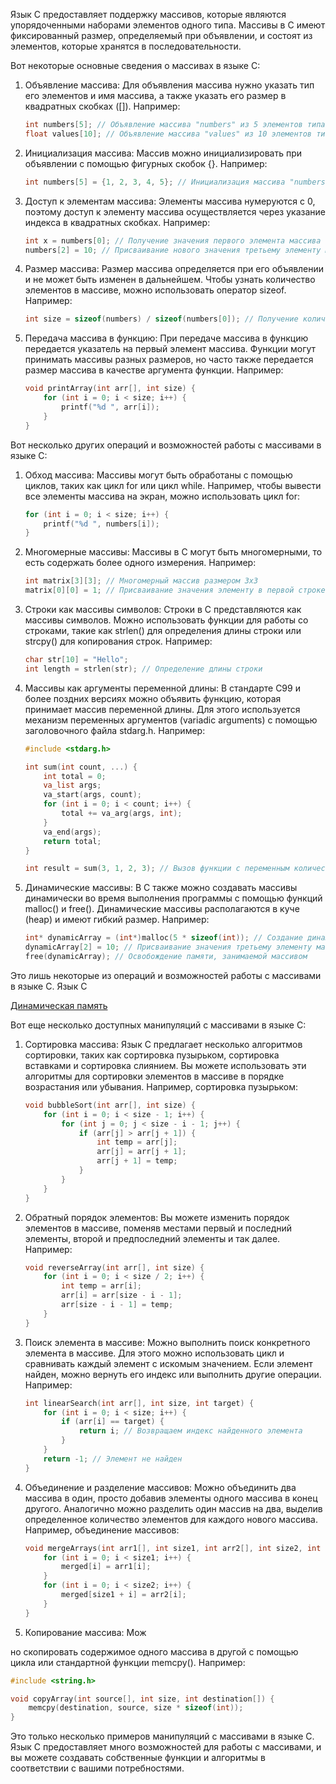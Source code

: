 Язык C предоставляет поддержку массивов, которые являются упорядоченными наборами элементов одного типа. Массивы в C имеют фиксированный размер, определяемый при объявлении, и состоят из элементов, которые хранятся в последовательности.

Вот некоторые основные сведения о массивах в языке C:

1. Объявление массива:
   Для объявления массива нужно указать тип его элементов и имя массива, а также указать его размер в квадратных скобках ([]). Например:
   ```c
   int numbers[5]; // Объявление массива "numbers" из 5 элементов типа int
   float values[10]; // Объявление массива "values" из 10 элементов типа float
   ```

2. Инициализация массива:
   Массив можно инициализировать при объявлении с помощью фигурных скобок {}. Например:
   ```c
   int numbers[5] = {1, 2, 3, 4, 5}; // Инициализация массива "numbers" значениями 1, 2, 3, 4, 5
   ```

3. Доступ к элементам массива:
   Элементы массива нумеруются с 0, поэтому доступ к элементу массива осуществляется через указание индекса в квадратных скобках. Например:
   ```c
   int x = numbers[0]; // Получение значения первого элемента массива "numbers"
   numbers[2] = 10; // Присваивание нового значения третьему элементу массива "numbers"
   ```

4. Размер массива:
   Размер массива определяется при его объявлении и не может быть изменен в дальнейшем. Чтобы узнать количество элементов в массиве, можно использовать оператор sizeof. Например:
   ```c
   int size = sizeof(numbers) / sizeof(numbers[0]); // Получение количества элементов в массиве "numbers"
   ```

5. Передача массива в функцию:
   При передаче массива в функцию передается указатель на первый элемент массива. Функции могут принимать массивы разных размеров, но часто также передается размер массива в качестве аргумента функции. Например:
   ```c
   void printArray(int arr[], int size) {
       for (int i = 0; i < size; i++) {
           printf("%d ", arr[i]);
       }
   }
   ```

Вот несколько других операций и возможностей работы с массивами в языке C:

1. Обход массива:
   Массивы могут быть обработаны с помощью циклов, таких как цикл for или цикл while. Например, чтобы вывести все элементы массива на экран, можно использовать цикл for:
   ```c
   for (int i = 0; i < size; i++) {
       printf("%d ", numbers[i]);
   }
   ```

2. Многомерные массивы:
   Массивы в C могут быть многомерными, то есть содержать более одного измерения. Например:
   ```c
   int matrix[3][3]; // Многомерный массив размером 3x3
   matrix[0][0] = 1; // Присваивание значения элементу в первой строке и первом столбце
   ```

3. Строки как массивы символов:
   Строки в C представляются как массивы символов. Можно использовать функции для работы со строками, такие как strlen() для определения длины строки или strcpy() для копирования строк. Например:
   ```c
   char str[10] = "Hello";
   int length = strlen(str); // Определение длины строки
   ```

4. Массивы как аргументы переменной длины:
   В стандарте C99 и более поздних версиях можно объявить функцию, которая принимает массив переменной длины. Для этого используется механизм переменных аргументов (variadic arguments) с помощью заголовочного файла stdarg.h. Например:
   ```c
   #include <stdarg.h>

   int sum(int count, ...) {
       int total = 0;
       va_list args;
       va_start(args, count);
       for (int i = 0; i < count; i++) {
           total += va_arg(args, int);
       }
       va_end(args);
       return total;
   }

   int result = sum(3, 1, 2, 3); // Вызов функции с переменным количеством аргументов
   ```

5. Динамические массивы:
   В C также можно создавать массивы динамически во время выполнения программы с помощью функций malloc() и free(). Динамические массивы располагаются в куче (heap) и имеют гибкий размер. Например:
   ```c
   int* dynamicArray = (int*)malloc(5 * sizeof(int)); // Создание динамического массива из 5 элементов
   dynamicArray[2] = 10; // Присваивание значения третьему элементу массива
   free(dynamicArray); // Освобождение памяти, занимаемой массивом
   ```

Это лишь некоторые из операций и возможностей работы с массивами в языке C. Язык C

[Динамическая память](Динамическая%20память.md)

Вот еще несколько доступных манипуляций с массивами в языке C:

1. Сортировка массива:
   Язык C предлагает несколько алгоритмов сортировки, таких как сортировка пузырьком, сортировка вставками и сортировка слиянием. Вы можете использовать эти алгоритмы для сортировки элементов в массиве в порядке возрастания или убывания. Например, сортировка пузырьком:
   ```c
   void bubbleSort(int arr[], int size) {
       for (int i = 0; i < size - 1; i++) {
           for (int j = 0; j < size - i - 1; j++) {
               if (arr[j] > arr[j + 1]) {
                   int temp = arr[j];
                   arr[j] = arr[j + 1];
                   arr[j + 1] = temp;
               }
           }
       }
   }
   ```

2. Обратный порядок элементов:
   Вы можете изменить порядок элементов в массиве, поменяв местами первый и последний элементы, второй и предпоследний элементы и так далее. Например:
   ```c
   void reverseArray(int arr[], int size) {
       for (int i = 0; i < size / 2; i++) {
           int temp = arr[i];
           arr[i] = arr[size - i - 1];
           arr[size - i - 1] = temp;
       }
   }
   ```

3. Поиск элемента в массиве:
   Можно выполнить поиск конкретного элемента в массиве. Для этого можно использовать цикл и сравнивать каждый элемент с искомым значением. Если элемент найден, можно вернуть его индекс или выполнить другие операции. Например:
   ```c
   int linearSearch(int arr[], int size, int target) {
       for (int i = 0; i < size; i++) {
           if (arr[i] == target) {
               return i; // Возвращаем индекс найденного элемента
           }
       }
       return -1; // Элемент не найден
   }
   ```

4. Объединение и разделение массивов:
   Можно объединить два массива в один, просто добавив элементы одного массива в конец другого. Аналогично можно разделить один массив на два, выделив определенное количество элементов для каждого нового массива. Например, объединение массивов:
   ```c
   void mergeArrays(int arr1[], int size1, int arr2[], int size2, int merged[]) {
       for (int i = 0; i < size1; i++) {
           merged[i] = arr1[i];
       }
       for (int i = 0; i < size2; i++) {
           merged[size1 + i] = arr2[i];
       }
   }
   ```

5. Копирование массива:
   Мож

но скопировать содержимое одного массива в другой с помощью цикла или стандартной функции memcpy(). Например:
   ```c
   #include <string.h>

   void copyArray(int source[], int size, int destination[]) {
       memcpy(destination, source, size * sizeof(int));
   }
   ```

Это только несколько примеров манипуляций с массивами в языке C. Язык C предоставляет много возможностей для работы с массивами, и вы можете создавать собственные функции и алгоритмы в соответствии с вашими потребностями.
